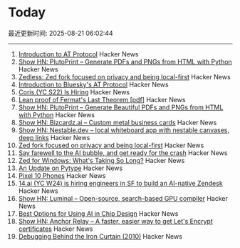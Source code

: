 # Today

最近更新时间: 2025-08-21 06:02:44

--- 
1. [Introduction to AT Protocol](https://mackuba.eu/2025/08/20/introduction-to-atproto/) Hacker News
2. [Show HN: PlutoPrint – Generate PDFs and PNGs from HTML with Python](https://github.com/plutoprint/plutoprint) Hacker News
3. [Zedless: Zed fork focused on privacy and being local-first](https://github.com/zedless-editor/zed) Hacker News
4. [Introduction to Bluesky's AT Protocol](https://mackuba.eu/2025/08/20/introduction-to-atproto/) Hacker News
5. [Coris (YC S22) Is Hiring](https://www.ycombinator.com/companies/coris/jobs/rqO40yy-ai-engineer) Hacker News
6. [Lean proof of Fermat's Last Theorem [pdf]](https://imperialcollegelondon.github.io/FLT/blueprint.pdf) Hacker News
7. [Show HN: PlutoPrint – Generate Beautiful PDFs and PNGs from HTML with Python](https://github.com/plutoprint/plutoprint) Hacker News
8. [Show HN: Bizcardz.ai – Custom metal business cards](https://github.com/rhodey/bizcardz.ai) Hacker News
9. [Show HN: Nestable.dev – local whiteboard app with nestable canvases, deep links](https://nestable.dev/about) Hacker News
10. [Zed fork focused on privacy and being local-first](https://github.com/zedless-editor/zed) Hacker News
11. [Say farewell to the AI bubble, and get ready for the crash](https://www.latimes.com/business/story/2025-08-20/say-farewell-to-the-ai-bubble-and-get-ready-for-the-crash) Hacker News
12. [Zed for Windows: What's Taking So Long?](https://zed.dev/blog/windows-progress-report) Hacker News
13. [An Update on Pytype](https://github.com/google/pytype) Hacker News
14. [Pixel 10 Phones](https://blog.google/products/pixel/google-pixel-10-pro-xl/) Hacker News
15. [14.ai (YC W24) is hiring engineers in SF to build an AI-native Zendesk](https://14.ai/careers) Hacker News
16. [Show HN: Luminal – Open-source, search-based GPU compiler](https://github.com/luminal-ai/luminal) Hacker News
17. [Best Options for Using AI in Chip Design](https://semiengineering.com/best-options-for-using-ai-in-chip-design/) Hacker News
18. [Show HN: Anchor Relay – A faster, easier way to get Let's Encrypt certificates](https://anchor.dev/relay) Hacker News
19. [Debugging Behind the Iron Curtain (2010)](https://www.jakepoz.com/debugging-behind-the-iron-curtain/) Hacker News
